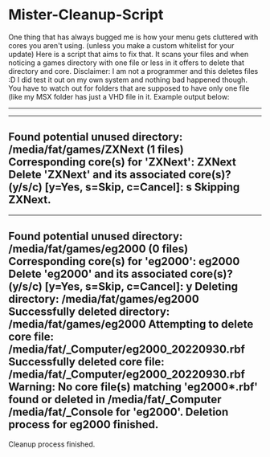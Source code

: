 # Mister-Cleanup-Script
One thing that has always bugged me is how your menu gets cluttered with cores you aren't using. (unless you make a custom whitelist for your update) Here is a script that aims to fix that. It scans your files and when noticing a games directory with one file or less in it offers to delete that directory and core. Disclaimer: I am not a programmer and this deletes files :D I did test it out on my own system and nothing bad happened though. You have to watch out for folders that are supposed to have only one file (like my MSX folder has just a VHD file in it. Example output below:

----------------------------------------------------
----------------------------------------------------
Found potential unused directory: /media/fat/games/ZXNext (1 files)
Corresponding core(s) for 'ZXNext': ZXNext
Delete 'ZXNext' and its associated core(s)? (y/s/c) [y=Yes, s=Skip, c=Cancel]: s
Skipping ZXNext.
----------------------------------------------------
----------------------------------------------------
Found potential unused directory: /media/fat/games/eg2000 (0 files)
Corresponding core(s) for 'eg2000': eg2000
Delete 'eg2000' and its associated core(s)? (y/s/c) [y=Yes, s=Skip, c=Cancel]: y
Deleting directory: /media/fat/games/eg2000
Successfully deleted directory: /media/fat/games/eg2000
Attempting to delete core file: /media/fat/_Computer/eg2000_20220930.rbf
Successfully deleted core file: /media/fat/_Computer/eg2000_20220930.rbf
Warning: No core file(s) matching 'eg2000*.rbf' found or deleted in /media/fat/_Computer /media/fat/_Console for 'eg2000'.
Deletion process for eg2000 finished.
----------------------------------------------------
Cleanup process finished.
